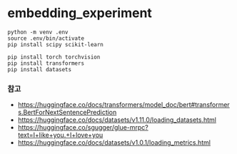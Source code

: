 # embedding_experiment

``` linux
python -m venv .env
source .env/bin/activate
pip install scipy scikit-learn

pip install torch torchvision
pip install transformers
pip install datasets
```
### 참고 
- https://huggingface.co/docs/transformers/model_doc/bert#transformers.BertForNextSentencePrediction    
- https://huggingface.co/docs/datasets/v1.11.0/loading_datasets.html
- https://huggingface.co/sgugger/glue-mrpc?text=I+like+you.+I+love+you
- https://huggingface.co/docs/datasets/v1.0.1/loading_metrics.html    
